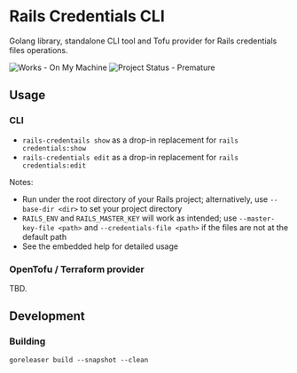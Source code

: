 # Rails Credentials CLI

Golang library, standalone CLI tool and Tofu provider for Rails credentials files operations.

![Works - On My Machine](https://img.shields.io/badge/Works-On_My_Machine-2ea44f) ![Project Status - Premature](https://img.shields.io/badge/Project_Status-Premature-yellow)

## Usage

### CLI

- `rails-credentails show` as a drop-in replacement for `rails credentials:show`
- `rails-credentials edit` as a drop-in replacement for `rails credentials:edit`

Notes:

- Run under the root directory of your Rails project; alternatively, use `--base-dir <dir>` to set your project directory
- `RAILS_ENV` and `RAILS_MASTER_KEY` will work as intended; use `--master-key-file <path>` and `--credentials-file <path>` if the files are not at the default path
- See the embedded help for detailed usage

### OpenTofu / Terraform provider

TBD.

## Development

### Building

```shell
goreleaser build --snapshot --clean
```
